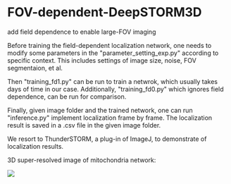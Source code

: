 # FOV-dependent-DeepSTORM3D
add field dependence to enable large-FOV imaging 

Before training the field-dependent localization network, one needs to modify some parameters in the "parameter_setting_exp.py" according to specific context. This includes settings of image size, noise, FOV segmentaion, et al. 

Then "training_fd1.py" can be run to train a netwrok, which usually takes days of time in our case. Additionally, "training_fd0.py" which ignores field dependence, can be run for comparison. 

Finally, given image folder and the trained network, one can run "inference.py" implement localization frame by frame. The localization result is saved in a .csv file in the given image folder.

We resort to ThunderSTORM, a plug-in of ImageJ, to demonstrate of localization results. 

3D super-resolved image of mitochondria network:

![](./mitochondria_full.gif )
